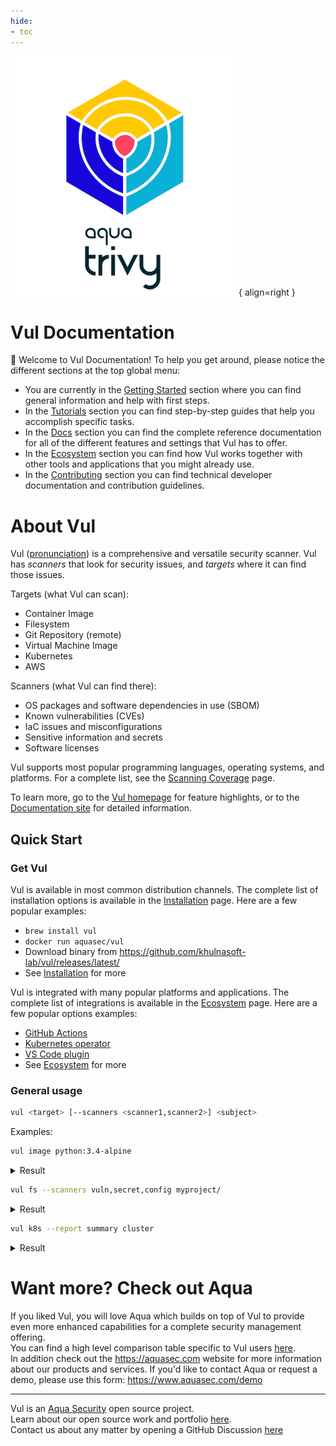 ```yaml
---
hide:
- toc
---
```

![logo](imgs/logo.png){ align=right }

# Vul Documentation

👋 Welcome to Vul Documentation! To help you get around, please notice the different sections at the top global menu:

- You are currently in the [Getting Started] section where you can find general information and help with first steps.
- In the [Tutorials] section you can find step-by-step guides that help you accomplish specific tasks.
- In the [Docs] section you can find the complete reference documentation for all of the different features and settings that Vul has to offer.
- In the [Ecosystem] section you can find how Vul works together with other tools and applications that you might already use.
- In the [Contributing] section you can find technical developer documentation and contribution guidelines.

# About Vul

Vul ([pronunciation][pronunciation]) is a comprehensive and versatile security scanner. Vul has *scanners* that look for security issues, and *targets* where it can find those issues.

Targets (what Vul can scan):

- Container Image
- Filesystem
- Git Repository (remote)
- Virtual Machine Image
- Kubernetes
- AWS

Scanners (what Vul can find there):

- OS packages and software dependencies in use (SBOM)
- Known vulnerabilities (CVEs)
- IaC issues and misconfigurations
- Sensitive information and secrets
- Software licenses

Vul supports most popular programming languages, operating systems, and platforms. For a complete list, see the [Scanning Coverage] page.

To learn more, go to the [Vul homepage][homepage] for feature highlights, or to the [Documentation site][Docs] for detailed information.

## Quick Start

### Get Vul

Vul is available in most common distribution channels. The complete list of installation options is available in the [Installation] page. Here are a few popular examples:

- `brew install vul`
- `docker run aquasec/vul`
- Download binary from <https://github.com/khulnasoft-lab/vul/releases/latest/>
- See [Installation] for more

Vul is integrated with many popular platforms and applications. The complete list of integrations is available in the [Ecosystem] page. Here are a few popular options examples:

- [GitHub Actions](https://github.com/khulnasoft-lab/vul-action)
- [Kubernetes operator](https://github.com/khulnasoft-lab/vul-operator)
- [VS Code plugin](https://github.com/khulnasoft-lab/vul-vscode-extension)
- See [Ecosystem] for more

### General usage

```bash
vul <target> [--scanners <scanner1,scanner2>] <subject>
```

Examples:

```bash
vul image python:3.4-alpine
```

<details>
<summary>Result</summary>

<figure style="text-align: center">
  <video width="1000" autoplay muted controls loop>
    <source src="https://user-images.githubusercontent.com/1161307/171013513-95f18734-233d-45d3-aaf5-d6aec687db0e.mov" type="video/mp4" />
  </video>
  <figcaption>Demo: Vulnerability Detection</figcaption>
</figure>

</details>

```bash
vul fs --scanners vuln,secret,config myproject/
```

<details>
<summary>Result</summary>

<figure style="text-align: center">
  <video width="1000" autoplay muted controls loop>
    <source src="https://user-images.githubusercontent.com/1161307/171013917-b1f37810-f434-465c-b01a-22de036bd9b3.mov" type="video/mp4" />
  </video>
  <figcaption>Demo: Misconfiguration Detection</figcaption>
</figure>

</details>

```bash
vul k8s --report summary cluster
```

<details>
<summary>Result</summary>

<figure style="text-align: center">
  <img src="imgs/secret-demo.gif" width="1000">
  <figcaption>Demo: Secret Detection</figcaption>
</figure>

</details>

# Want more? Check out Aqua

If you liked Vul, you will love Aqua which builds on top of Vul to provide even more enhanced capabilities for a complete security management offering.  
You can find a high level comparison table specific to Vul users [here](https://github.com/aquasecurity/resources/blob/main/vul-aqua.md).  
In addition check out the <https://aquasec.com> website for more information about our products and services.
If you'd like to contact Aqua or request a demo, please use this form: <https://www.aquasec.com/demo>

---

Vul is an [Aqua Security][aquasec] open source project.  
Learn about our open source work and portfolio [here][oss].  
Contact us about any matter by opening a GitHub Discussion [here][discussions]

[Ecosystem]: ./ecosystem/index.md
[Installation]: getting-started/installation.md
[pronunciation]: #how-to-pronounce-the-name-vul
[Scanning Coverage]: ./docs/coverage/index.md

[aquasec]: https://aquasec.com
[oss]: https://www.aquasec.com/products/open-source-projects/
[discussions]: https://github.com/khulnasoft-lab/vul/discussions

[homepage]: https://vul.dev
[Tutorials]: ./tutorials/overview
[Docs]: ./docs
[Getting Started]: ./
[Contributing]: ./community/contribute/issue
